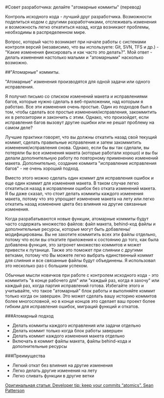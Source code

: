 #Совет разработчика: делайте "атомарные коммиты" (перевод)

Контроль исходного кода - лучший друг разработчика. Возможности поделиться кодом с другими разработчиками, отслеживать изменения и возможность легко откатиться назад, когда возникают проблемы, необходимы в распределенном мире.

Вопрос, который часто возникает при начале работы с системами контроля версий (независимо, что вы используете: Git, SVN, TFS и др.) -  "Какие изменения фиксировать и как часто это делать?". Мой ответ - делать изменения настолько малыми и "атомарными" насколько возможно.

##"Атомарные" коммиты.

"Атомарные" изменения производятся для одной задачи или одного исправления.

Я получил письмо со списком изменений макета и исправлениями багов, которые нужно сделать в веб-приложении, над которым я работаю. Все эти изменения очень простые. Один из подходов был в том, чтобы сделать все простые изменения/исправления, закоммитить их в репозитории и закончить с этим. Однако, что произойдет, если исправления багов вызовут другие ошибки или не решат проблему на самом деле?

Лучшие практики говорят, что вы должны откатить назад свой текущий коммит, сделать правильные исправления и затем закоммитить изменения/исправления снова. Однако, если бы вы так сделали, вы потеряли бы все изменения макета (которые работали хорошо) и вы бы делали дополнительную работу по повторному применению изменений макета. Дополнительно, создание коммита "исправление исправления багов" - не очень хороший подход.

Вместо этого можно сделать один коммит для исправления ошибок и еще один коммит для изменения макета. В таком случае легко откатиться назад в исправлении ошибок без отката изменений макета. Я бы даже сказал, что стоит делать коммиты каждого изменения макета, потому что это упрощает изменение макета на лету или легко откатить назад изменение цвета без влияния на другие связанные изменения.

Когда разрабатываются новые функции, атомарные коммиты будут часто содержать множество файлов: файл макета, behind-код файлы и дополнительные ресурсы, которые могут быть добавлены/модифицированы. Вы не захотите коммитить всех эти файлы отдельно, потому что если вы откатите приложения к состоянию до того, как была добавлена функция, это затронет множество коммитов и может привести к путанице. Также это поможет при слиянии с другими ветками, потому что Вы можете легко выбрать единственный коммит для слияния и все связанные файлы будут объединены. Я использовал это несколько раз с большим успехом.

Обычные мысли новичков при работе с контролем исходного кода - это коммитить "в конце рабочего для" или "каждый раз, когда я захочу" или каждый раз, когда партия исправлений готова. Избегайте этого и учитывайте, что такое "атомарный" блок работы и выполняйте коммит только когда он завершен. Это может сделать вашу историю коммитов более многословной, но в конце концов это сделает ваш проект более гибким для исправления ошибок, миграций функций и откатов.

###Атомарный подход
- Делать коммиты каждого исправления или задачи отдельно
- Делать коммит только когда блок работы завершен
- Делать коммит каждого изменения макета отдельно
- Включать в коммит файлы макета, файлы behind-кода и дополнительные ресурсы

###Преимущества
- Легкий откат без влияния на другие изменения
- Легко делать другие изменения на лету
- Легко сливать функции в другие ветки

[Оригинальная статья: Developer tip: keep your commits “atomics”. Sean Patterson](http://www.freshconsulting.com/atomic-commits/)
